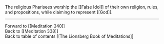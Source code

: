 The religious Pharisees worship the [[False Idol]] of their own religion, rules, and propositions, while claiming to represent [[God]].

___

Forward to [[Meditation 340]]  
Back to [[Meditation 338]]  
Back to table of contents [[The Lionsberg Book of Meditations]]  
